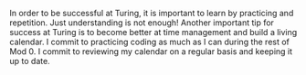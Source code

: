 In order to be successful at Turing, it is important to learn by practicing and repetition.  Just understanding is not enough!
Another important tip for success at Turing is to become better at time management and build a living calendar.
I commit to practicing coding as much as I can during the rest of Mod 0.
I commit to reviewing my calendar on a regular basis and keeping it up to date.
